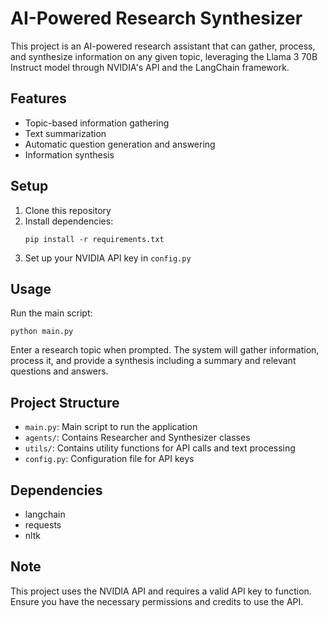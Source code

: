 # AI-Powered Research Synthesizer

This project is an AI-powered research assistant that can gather, process, and synthesize information on any given topic, leveraging the Llama 3 70B Instruct model through NVIDIA's API and the LangChain framework.

## Features

- Topic-based information gathering
- Text summarization
- Automatic question generation and answering
- Information synthesis

## Setup

1. Clone this repository
2. Install dependencies:
   ```
   pip install -r requirements.txt
   ```
3. Set up your NVIDIA API key in `config.py`

## Usage

Run the main script:

```
python main.py
```

Enter a research topic when prompted. The system will gather information, process it, and provide a synthesis including a summary and relevant questions and answers.

## Project Structure

- `main.py`: Main script to run the application
- `agents/`: Contains Researcher and Synthesizer classes
- `utils/`: Contains utility functions for API calls and text processing
- `config.py`: Configuration file for API keys

## Dependencies

- langchain
- requests
- nltk

## Note

This project uses the NVIDIA API and requires a valid API key to function. Ensure you have the necessary permissions and credits to use the API.